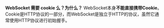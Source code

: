 **WebSocket 需要 cookie 么？为什么？**
WebSocket本身**不能直接携带Cookie**。Cookie是HTTP协议的一部分，而WebSocket是独立于HTTP的协议，虽然它通常使用HTTP协议进行初始握手。
<!--stackedit_data:
eyJoaXN0b3J5IjpbLTkwOTg3MzQ0OF19
-->